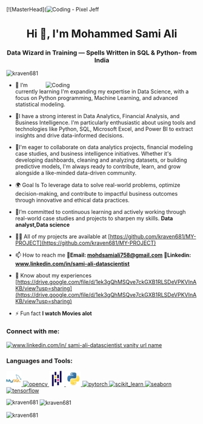 [![MasterHead](![Coding - Pixel Jeff](https://github.com/user-attachments/assets/46ca5579-a171-489c-a4e1-83f99c8f5f92)

<h1 align="center">Hi 👋, I'm Mohammed Sami Ali</h1>
<h3 align="center">Data Wizard in Training — Spells Written in SQL & Python- from India</h3>

<p align="left"> <img src="https://komarev.com/ghpvc/?username=kraven681&label=Profile%20views&color=0e75b6&style=flat" alt="kraven681" /> </p>
<img align="right" alt="Coding" width="400" src="https://cdn.dribbble.com/users/1162077/screenshots/3848914/programmer.gif">

- 🌱 I’m currently learning I'm expanding my expertise in Data Science, with a focus on Python programming, Machine Learning, and advanced statistical modeling.
-  💪I have a strong interest in Data Analytics, Financial Analysis, and Business Intelligence. I'm particularly enthusiastic about using tools and technologies like Python, SQL, Microsoft Excel, and Power BI to extract insights and drive data-informed decisions.
- 🤝I'm eager to collaborate on data analytics projects, financial modeling case studies, and business intelligence initiatives. Whether it's developing dashboards, cleaning and analyzing datasets, or building predictive models, I'm always ready to contribute, learn, and grow alongside a like-minded data-driven community.
  
  
- 🌍 Goal Is To leverage data to solve real-world problems, optimize decision-making, and contribute to impactful business outcomes through innovative and ethical data practices.

- 🔭I’m committed to continuous learning and actively working through real-world case studies and projects to sharpen my skills. **Data analyst,Data science**


- 👨‍💻 All of my projects are available at [https://github.com/kraven681/MY-PROJECT](https://github.com/kraven681/MY-PROJECT)

- 📫 How to reach me **📧Email: mohdsamiali758@gmail.com 🔗Linkedin: www.linkedin.com/in/sami-ali-datascientist**

- 📄 Know about my experiences [https://drive.google.com/file/d/1ek3gQhMSQve7ckGXB1RLSDeVPKVInAKB/view?usp=sharing](https://drive.google.com/file/d/1ek3gQhMSQve7ckGXB1RLSDeVPKVInAKB/view?usp=sharing)

- ⚡ Fun fact **I watch Movies alot**

<h3 align="left">Connect with me:</h3>
<p align="left">
<a href="https://linkedin.com/in/www.linkedin.com/in/ sami-ali-datascientist vanity url name" target="blank"><img align="center" src="https://raw.githubusercontent.com/rahuldkjain/github-profile-readme-generator/master/src/images/icons/Social/linked-in-alt.svg" alt="www.linkedin.com/in/ sami-ali-datascientist vanity url name" height="30" width="40" /></a>
</p>

<h3 align="left">Languages and Tools:</h3>
<p align="left"> <a href="https://www.mysql.com/" target="_blank" rel="noreferrer"> <img src="https://raw.githubusercontent.com/devicons/devicon/master/icons/mysql/mysql-original-wordmark.svg" alt="mysql" width="40" height="40"/> </a> <a href="https://opencv.org/" target="_blank" rel="noreferrer"> <img src="https://www.vectorlogo.zone/logos/opencv/opencv-icon.svg" alt="opencv" width="40" height="40"/> </a> <a href="https://pandas.pydata.org/" target="_blank" rel="noreferrer"> <img src="https://raw.githubusercontent.com/devicons/devicon/2ae2a900d2f041da66e950e4d48052658d850630/icons/pandas/pandas-original.svg" alt="pandas" width="40" height="40"/> </a> <a href="https://www.python.org" target="_blank" rel="noreferrer"> <img src="https://raw.githubusercontent.com/devicons/devicon/master/icons/python/python-original.svg" alt="python" width="40" height="40"/> </a> <a href="https://pytorch.org/" target="_blank" rel="noreferrer"> <img src="https://www.vectorlogo.zone/logos/pytorch/pytorch-icon.svg" alt="pytorch" width="40" height="40"/> </a> <a href="https://scikit-learn.org/" target="_blank" rel="noreferrer"> <img src="https://upload.wikimedia.org/wikipedia/commons/0/05/Scikit_learn_logo_small.svg" alt="scikit_learn" width="40" height="40"/> </a> <a href="https://seaborn.pydata.org/" target="_blank" rel="noreferrer"> <img src="https://seaborn.pydata.org/_images/logo-mark-lightbg.svg" alt="seaborn" width="40" height="40"/> </a> <a href="https://www.tensorflow.org" target="_blank" rel="noreferrer"> <img src="https://www.vectorlogo.zone/logos/tensorflow/tensorflow-icon.svg" alt="tensorflow" width="40" height="40"/> </a> </p>

<p><img align="left" src="https://github-readme-stats.vercel.app/api/top-langs?username=kraven681&show_icons=true&locale=en&layout=compact" alt="kraven681" /></p>

<p>&nbsp;<img align="center" src="https://github-readme-stats.vercel.app/api?username=kraven681&show_icons=true&locale=en" alt="kraven681" /></p>

<p><img align="center" src="https://github-readme-streak-stats.herokuapp.com/?user=kraven681&" alt="kraven681" /></p>


